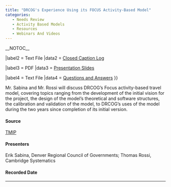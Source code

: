```yaml
---
title: "DRCOG's Experience Using its FOCUS Activity-Based Model"
categories:
   - Needs Review
   - Activity Based Models‏‎
   - Resources
   - Webinars And Videos
---
```


\_\_NOTOC\_\_

|label2 = Text File
|data2 = [Closed Caption Log](http://media.tmiponline.org/webinars/2012/TMIP_ABM_Webinars/DRCOG_ABM/Transcript.txt)

|label3 = PDF
|data3 = [Presentation Slides](http://media.tmiponline.org/webinars/2012/TMIP_ABM_Webinars/DRCOG_ABM/DRCOG_ABM_Webinar_Dec_13_2012.pdf)

|label4 = Text File
|data4 = [Questions and Answers](http://media.tmiponline.org/webinars/2012/TMIP_ABM_Webinars/DRCOG_ABM/QandA.txt)
}}

Mr. Sabina and Mr. Rossi will discuss DRCOG’s Focus activity-based travel model, covering topics ranging from the development of the initial vision for the project, the design of the model’s theoretical and software structures, the calibration and validation of the model, to DRCOG’s uses of the model during the two years since completion of its initial version.

#### Source

[TMIP](TMIP)

#### Presenters

Erik Sabina, Denver Regional Council of Governments;
Thomas Rossi, Cambridge Systematics

#### Recorded Date

------------------------------------------------------------------------

<comments />

